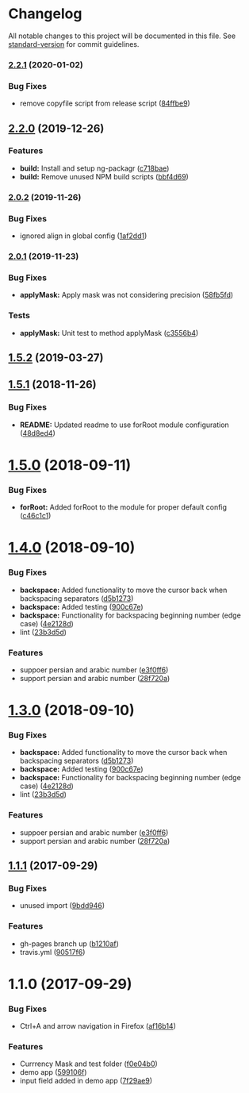 # Changelog

All notable changes to this project will be documented in this file. See [standard-version](https://github.com/conventional-changelog/standard-version) for commit guidelines.

### [2.2.1](https://github.com/nbfontana/ngx-currency/compare/v2.2.0...v2.2.1) (2020-01-02)


### Bug Fixes

* remove copyfile script from release script ([84ffbe9](https://github.com/nbfontana/ngx-currency/commit/84ffbe9))



## [2.2.0](https://github.com/nbfontana/ngx-currency/compare/v2.0.2...v2.2.0) (2019-12-26)


### Features

* **build:** Install and setup ng-packagr ([c718bae](https://github.com/nbfontana/ngx-currency/commit/c718bae))
* **build:** Remove unused NPM build scripts ([bbf4d69](https://github.com/nbfontana/ngx-currency/commit/bbf4d69))



### [2.0.2](https://github.com/nbfontana/ngx-currency/compare/v2.0.1...v2.0.2) (2019-11-26)


### Bug Fixes

* ignored align in global config ([1af2dd1](https://github.com/nbfontana/ngx-currency/commit/1af2dd1))



### [2.0.1](https://github.com/nbfontana/ngx-currency/compare/v2.0.0...v2.0.1) (2019-11-23)


### Bug Fixes

* **applyMask:** Apply mask was not considering precision ([58fb5fd](https://github.com/nbfontana/ngx-currency/commit/58fb5fd))


### Tests

* **applyMask:** Unit test to method applyMask ([c3556b4](https://github.com/nbfontana/ngx-currency/commit/c3556b4))



<a name="1.5.2"></a>
## [1.5.2](https://github.com/nbfontana/ngx-currency/compare/v1.5.1...v1.5.2) (2019-03-27)



<a name="1.5.1"></a>
## [1.5.1](https://github.com/nbfontana/ngx-currency/compare/v1.5.0...v1.5.1) (2018-11-26)


### Bug Fixes

* **README:** Updated readme to use forRoot module configuration ([48d8ed4](https://github.com/nbfontana/ngx-currency/commit/48d8ed4))



<a name="1.5.0"></a>
# [1.5.0](https://github.com/nbfontana/ngx-currency/compare/1.4.0...1.5.0) (2018-09-11)


### Bug Fixes

* **forRoot:** Added forRoot to the module for proper default config ([c46c1c1](https://github.com/nbfontana/ngx-currency/commit/c46c1c1))



<a name="1.4.0"></a>
# [1.4.0](https://github.com/nbfontana/ngx-currency/compare/v1.2.0...v1.4.0) (2018-09-10)


### Bug Fixes

* **backspace:** Added functionality to move the cursor back when backspacing separators ([d5b1273](https://github.com/nbfontana/ngx-currency/commit/d5b1273))
* **backspace:** Added testing ([900c67e](https://github.com/nbfontana/ngx-currency/commit/900c67e))
* **backspace:** Functionality for backspacing beginning number (edge case) ([4e2128d](https://github.com/nbfontana/ngx-currency/commit/4e2128d))
* lint ([23b3d5d](https://github.com/nbfontana/ngx-currency/commit/23b3d5d))


### Features

* suppoer persian and arabic number ([e3f0ff6](https://github.com/nbfontana/ngx-currency/commit/e3f0ff6))
* support persian and arabic number ([28f720a](https://github.com/nbfontana/ngx-currency/commit/28f720a))



<a name="1.3.0"></a>
# [1.3.0](https://github.com/nbfontana/ngx-currency/compare/v1.2.0...v1.3.0) (2018-09-10)


### Bug Fixes

* **backspace:** Added functionality to move the cursor back when backspacing separators ([d5b1273](https://github.com/nbfontana/ngx-currency/commit/d5b1273))
* **backspace:** Added testing ([900c67e](https://github.com/nbfontana/ngx-currency/commit/900c67e))
* **backspace:** Functionality for backspacing beginning number (edge case) ([4e2128d](https://github.com/nbfontana/ngx-currency/commit/4e2128d))
* lint ([23b3d5d](https://github.com/nbfontana/ngx-currency/commit/23b3d5d))


### Features

* suppoer persian and arabic number ([e3f0ff6](https://github.com/nbfontana/ngx-currency/commit/e3f0ff6))
* support persian and arabic number ([28f720a](https://github.com/nbfontana/ngx-currency/commit/28f720a))



<a name="1.1.1"></a>
## [1.1.1](https://github.com/nbfontana/ngx-currency/compare/v1.1.0...v1.1.1) (2017-09-29)


### Bug Fixes

* unused import ([9bdd946](https://github.com/nbfontana/ngx-currency/commit/9bdd946))


### Features

* gh-pages branch up ([b1210af](https://github.com/nbfontana/ngx-currency/commit/b1210af))
* travis.yml ([90517f6](https://github.com/nbfontana/ngx-currency/commit/90517f6))



<a name="1.1.0"></a>
# 1.1.0 (2017-09-29)


### Bug Fixes

* Ctrl+A and arrow navigation in Firefox ([af16b14](https://github.com/nbfontana/ngx-currency/commit/af16b14))


### Features

* Currrency Mask and test folder ([f0e04b0](https://github.com/nbfontana/ngx-currency/commit/f0e04b0))
* demo app ([599106f](https://github.com/nbfontana/ngx-currency/commit/599106f))
* input field added in demo app ([7f29ae9](https://github.com/nbfontana/ngx-currency/commit/7f29ae9))
